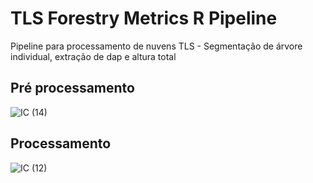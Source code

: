 # TLS Forestry Metrics R Pipeline

Pipeline para processamento de nuvens TLS - Segmentação de árvore individual, extração de dap e altura total

## Pré processamento

![IC (14)](https://github.com/user-attachments/assets/0d5a0304-1013-44e9-8661-19f3472d2fe6)

## Processamento

![IC (12)](https://github.com/user-attachments/assets/f0e4f9b3-204f-491d-9ea0-877624a34135)
